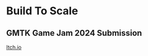 # Build To Scale
## GMTK Game Jam 2024 Submission
[Itch.io](https://lightboat.itch.io/build-to-scale)

